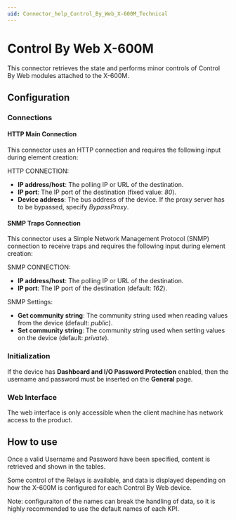 ```yaml
---
uid: Connector_help_Control_By_Web_X-600M_Technical
---
```


# Control By Web X-600M

This connector retrieves the state and performs minor controls of Control By Web modules attached to the X-600M.

## Configuration

### Connections

#### HTTP Main Connection

This connector uses an HTTP connection and requires the following input during element creation:

HTTP CONNECTION:

- **IP address/host**: The polling IP or URL of the destination.
- **IP port**: The IP port of the destination (fixed value: *80*).
- **Device address**: The bus address of the device. If the proxy server has to be bypassed, specify *BypassProxy*.

#### SNMP Traps Connection

This connector uses a Simple Network Management Protocol (SNMP) connection to receive traps and requires the following input during element creation:

SNMP CONNECTION:

- **IP address/host**: The polling IP or URL of the destination.
- **IP port**: The IP port of the destination (default: *162*).

SNMP Settings:

- **Get community string**: The community string used when reading values from the device (default: *public*).
- **Set community string**: The community string used when setting values on the device (default: *private*).

### Initialization

If the device has **Dashboard and I/O Password Protection** enabled, then the username and password must be inserted on the **General** page.

### Web Interface

The web interface is only accessible when the client machine has network access to the product.

## How to use

Once a valid Username and Password have been specified, content is retrieved and shown in the tables.

Some control of the Relays is available, and data is displayed depending on how the X-600M is configured for each Control By Web device.

Note: configuraiton of the names can break the handling of data, so it is highly recommended to use the default names of each KPI.
